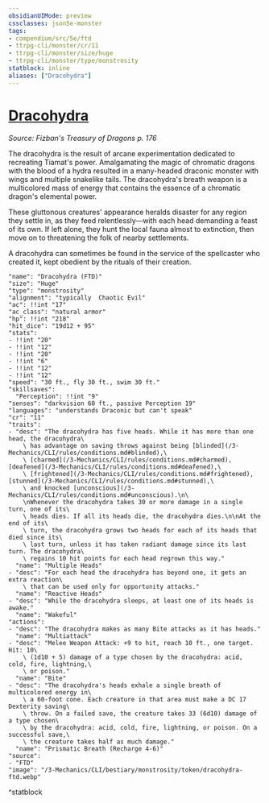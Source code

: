 ```yaml
---
obsidianUIMode: preview
cssclasses: json5e-monster
tags:
- compendium/src/5e/ftd
- ttrpg-cli/monster/cr/11
- ttrpg-cli/monster/size/huge
- ttrpg-cli/monster/type/monstrosity
statblock: inline
aliases: ["Dracohydra"]
---
```

# [Dracohydra](3-Mechanics\CLI\bestiary\monstrosity/dracohydra-ftd.md)
*Source: Fizban's Treasury of Dragons p. 176*  

The dracohydra is the result of arcane experimentation dedicated to recreating Tiamat's power. Amalgamating the magic of chromatic dragons with the blood of a hydra resulted in a many-headed draconic monster with wings and multiple snakelike tails. The dracohydra's breath weapon is a multicolored mass of energy that contains the essence of a chromatic dragon's elemental power.

These gluttonous creatures' appearance heralds disaster for any region they settle in, as they feed relentlessly—with each head demanding a feast of its own. If left alone, they hunt the local fauna almost to extinction, then move on to threatening the folk of nearby settlements.

A dracohydra can sometimes be found in the service of the spellcaster who created it, kept obedient by the rituals of their creation.

```statblock
"name": "Dracohydra (FTD)"
"size": "Huge"
"type": "monstrosity"
"alignment": "typically  Chaotic Evil"
"ac": !!int "17"
"ac_class": "natural armor"
"hp": !!int "218"
"hit_dice": "19d12 + 95"
"stats":
- !!int "20"
- !!int "12"
- !!int "20"
- !!int "6"
- !!int "12"
- !!int "12"
"speed": "30 ft., fly 30 ft., swim 30 ft."
"skillsaves":
  "Perception": !!int "9"
"senses": "darkvision 60 ft., passive Perception 19"
"languages": "understands Draconic but can't speak"
"cr": "11"
"traits":
- "desc": "The dracohydra has five heads. While it has more than one head, the dracohydra\
    \ has advantage on saving throws against being [blinded](/3-Mechanics/CLI/rules/conditions.md#blinded),\
    \ [charmed](/3-Mechanics/CLI/rules/conditions.md#charmed), [deafened](/3-Mechanics/CLI/rules/conditions.md#deafened),\
    \ [frightened](/3-Mechanics/CLI/rules/conditions.md#frightened), [stunned](/3-Mechanics/CLI/rules/conditions.md#stunned),\
    \ and knocked [unconscious](/3-Mechanics/CLI/rules/conditions.md#unconscious).\n\
    \nWhenever the dracohydra takes 30 or more damage in a single turn, one of its\
    \ heads dies. If all its heads die, the dracohydra dies.\n\nAt the end of its\
    \ turn, the dracohydra grows two heads for each of its heads that died since its\
    \ last turn, unless it has taken radiant damage since its last turn. The dracohydra\
    \ regains 10 hit points for each head regrown this way."
  "name": "Multiple Heads"
- "desc": "For each head the dracohydra has beyond one, it gets an extra reaction\
    \ that can be used only for opportunity attacks."
  "name": "Reactive Heads"
- "desc": "While the dracohydra sleeps, at least one of its heads is awake."
  "name": "Wakeful"
"actions":
- "desc": "The dracohydra makes as many Bite attacks as it has heads."
  "name": "Multiattack"
- "desc": "Melee Weapon Attack: +9 to hit, reach 10 ft., one target. Hit: 10\
    \ (1d10 + 5) damage of a type chosen by the dracohydra: acid, cold, fire, lightning,\
    \ or poison."
  "name": "Bite"
- "desc": "The dracohydra's heads exhale a single breath of multicolored energy in\
    \ a 60-foot cone. Each creature in that area must make a DC 17 Dexterity saving\
    \ throw. On a failed save, the creature takes 33 (6d10) damage of a type chosen\
    \ by the dracohydra: acid, cold, fire, lightning, or poison. On a successful save,\
    \ the creature takes half as much damage."
  "name": "Prismatic Breath (Recharge 4-6)"
"source":
- "FTD"
"image": "/3-Mechanics/CLI/bestiary/monstrosity/token/dracohydra-ftd.webp"
```
^statblock